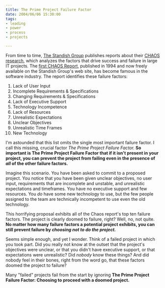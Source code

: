 ```yaml
--- 
title: The Prime Project Failure Factor
date: 2004/06/06 15:30:00
tags: 
- leading
- power
- process
- projects

---
```


<p> From time to time, <a href="http://www.standishgroup.com">The Standish Group</a> publishes reports about their <a href="http://www.standishgroup.com/chaos_resources/index.php">CHAOS research</a>, which analyzes the factors that drive success and failure in large IT projects.  The <a href="http://www.standishgroup.com/sample_research/chaos_1994_1.php">first CHAOS Report</a>, published in 1994 and now freely available on the Standish Group's web site, has become famous in the software industry.  The report identifies these failure factors: </p>
<ol>
<li>Lack of User Input</li>
<li>Incomplete Requirements &amp; Specifications</li>
<li>Changing Requirements &amp; Specifications</li>
<li>Lack of Executive Support</li>
<li>Technology Incompetence</li>
<li>Lack of Resources</li>
<li>Unrealistic Expectations</li>
<li>Unclear Objectives</li>
<li>Unrealistic Time Frames</li>
<li>New Technology</li>
</ol>
<p> I'm astounded that this list omits the single most important failure factor.  I call this missing, crucial factor <em>The Prime Project Failure Factor.</em>
<strong>So important is The Prime Project Failure Factor that if it isn't present in your project, you can prevent the project from failing even in the presence of <em>all</em> of the other failure factors.</strong>
</p>
<p> Imagine this scenario.  You have been asked to commit to a proposed project.  You notice that you have been given unclear objectives, no user input, requirements that are incomplete and unstable, and unrealistic expectations and timeframes.  You have no executive support and few resources.  You <em>do</em> have some new technology to use, but the few people assigned to the team are technically incompetent to use even the old technology. </p>
<p> This horrifying proposal exhibits all of the Chaos report's top ten failure factors.  The project is clearly doomed to failure, right?  Well, no, not quite.  <strong>No matter how many failure factors a potential project exhibits, you can still prevent failure by <em>choosing not to do the project.</em>
</strong>
</p>
<p> Seems simple enough, and yet I wonder.  Think of a failed project in which you took part.  Did you really not know at the outset that the project's objectives were unclear, or that you didn't have executive support, or that expectations were unrealistic?  Did <em>nobody</em> know these things?  And did nobody feel in their bones, right from the word go, that these factors doomed the project to failure? </p>
<p> Many "failed" projects fail from the start by ignoring <strong>The Prime Project Failure Factor:  Choosing to proceed with a doomed project.</strong>
</p>
